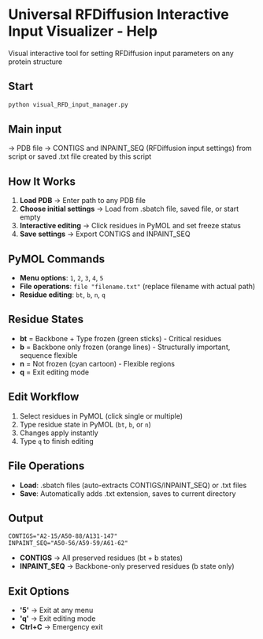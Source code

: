 # Universal RFDiffusion Interactive Input Visualizer - Help

Visual interactive tool for setting RFDiffusion input parameters on any protein structure

## Start
```bash
python visual_RFD_input_manager.py
```

## Main input
→ PDB file 
→ CONTIGS and INPAINT_SEQ (RFDiffusion input settings) from script or saved .txt file created by this script

## How It Works
1. **Load PDB** → Enter path to any PDB file 
2. **Choose initial settings** → Load from .sbatch file, saved file, or start empty
3. **Interactive editing** → Click residues in PyMOL and set freeze status
4. **Save settings** → Export CONTIGS and INPAINT_SEQ

## PyMOL Commands
- **Menu options**: `1`, `2`, `3`, `4`, `5`
- **File operations**: `file "filename.txt"` (replace filename with actual path)
- **Residue editing**: `bt`, `b`, `n`, `q`

## Residue States
- **bt** = Backbone + Type frozen (green sticks) - Critical residues
- **b** = Backbone only frozen (orange lines) - Structurally important, sequence flexible
- **n** = Not frozen (cyan cartoon) - Flexible regions
- **q** = Exit editing mode

## Edit Workflow
1. Select residues in PyMOL (click single or multiple)
2. Type residue state in PyMOL (`bt`, `b`, or `n`)
3. Changes apply instantly
4. Type `q` to finish editing

## File Operations
- **Load**: .sbatch files (auto-extracts CONTIGS/INPAINT_SEQ) or .txt files
- **Save**: Automatically adds .txt extension, saves to current directory

## Output
```
CONTIGS="A2-15/A50-88/A131-147"
INPAINT_SEQ="A50-56/A59-59/A61-62"
```

- **CONTIGS** → All preserved residues (bt + b states)
- **INPAINT_SEQ** → Backbone-only preserved residues (b state only)

## Exit Options
- **'5'** → Exit at any menu
- **'q'** → Exit editing mode
- **Ctrl+C** → Emergency exit